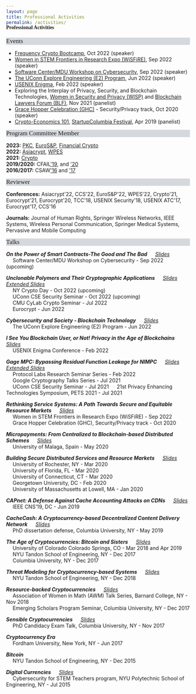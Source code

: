 ```yaml
---
layout: page
title: Professional Activities
permalink: /activities/
---
```


<h4 style="font-family: 'Comic Sans MS'; margin-top: -30px;">Professional Activities</h4>

<div style="font-family: 'Comic Sans MS'; font-size:17px; background-color:rgb(213, 216, 220);margin-bottom:6px;">Events</div> 

* [Frequency Crypto Bootcamp](https://frequency.pillar.vc/crypto/), Oct 2022 (speaker) <br/>
* [Women in STEM Frontiers in Research Expo (WiSFiRE)](), Sep 2022 (speaker) <br/>
* [Software Center/MDU Workshop on Cybersecurity](https://www.software-center.se/event/ws_cybersecurity_mdu/), Sep 2022 (speaker) <br/>
* [The UConn Explore Engineering (E2) Program](https://inclusion.engr.uconn.edu/explore-engineering/), Jun 2022 (speaker) <br/>
* [USENIX Enigma](https://www.usenix.org/conference/enigma2022), Feb 2022 (speaker) <br/>
* Exploring the Interplay of Privacy, Security, and Blockchain Technologies, [Women in Security and Privacy (WISP)](https://www.wisporg.com/) and [Blockchain Lawyers Forum (BLF)](https://www.blockchainlawyersforum.com/), Nov 2021 (panelist) <br/>
* [Grace Hopper Celebration (GHC)](https://ghc.anitab.org/) - Security/Privacy track, Oct 2020 (speaker) <br/>
* [Crypto-Economics 101](https://startup-columbia.squarespace.com/panels-keynotes/2019/04/06/crypto-economics-101), [StartupColumbia Festival](https://www.startupcolumbia.org/2019-festival), Apr 2019 (panelist) <br/>


<div style="font-family: 'Comic Sans MS'; font-size:17px; background-color:rgb(213, 216, 220);margin-bottom:6px;">Program Committee Member</div> 

**2023:** [PKC](), [EuroS&P](), [Financial Crypto]() <br/>
**2022:** [Asiacrypt](https://asiacrypt.iacr.org/2022/), [WPES](https://arc.encs.concordia.ca/wpes22/cfp.html) <br/>
**2021:** [Crypto](https://crypto.iacr.org/2021/) <br/>
**2019/2020:** CFAIL['19](https://www.cfail.org/past-events), and ['20](https://www.cfail.org/cfail-2020) <br/>
**2016/2017:** CSAW['16](https://engineering.nyu.edu/events/2016/11/10/csaw-16) and ['17](https://engineering.nyu.edu/events/2017/11/09/cyber-security-awareness-week-csaw-2017) <br/>


<div style="font-family: 'Comic Sans MS'; font-size:17px; background-color:rgb(213, 216, 220);margin-bottom:6px;">Reviewer</div>

**Conferences:** Asiacrypt'22, CCS'22, EuroS&P'22, WPES'22, Crypto'21, Eurocrypt'21, Eurocrypt'20, TCC'18, USENIX Security'18, USENIX ATC'17, Eurocrypt'17, CCS'16 <br/>

**Journals:** Journal of Human Rights, Springer Wireless Networks, IEEE Systems, Wireless Personal Communication, Springer Medical Systems, Pervasive and Mobile Computing <br/>


<div style="font-family: 'Comic Sans MS'; font-size:17px; background-color:rgb(213, 216, 220);margin-bottom:6px;">Talks</div> 

***On the Power of Smart Contracts-The Good and The Bad*** &emsp; [_Slides_]() <br/> 
&emsp; Software Center/MDU Workshop on Cybersecurity - Sep 2022 (upcoming)

***Unclonable Polymers and Their Cryptographic Applications*** &emsp; [_Slides_](../slides/eurocrypt22.pdf) &emsp; [_Extended Slides_](../slides/ediblecrypto-ext.pdf) <br/> 
&emsp; NY Crypto Day - Oct 2022 (upcoming)<br/>
&emsp; UConn CSE Security Seminar - Oct 2022 (upcoming)<br/>
&emsp; CMU CyLab Crypto Seminar - Jul 2022<br/>
&emsp; Eurocrypt - Jun 2022

***Cybersecurity and Society - Blockchain Technology*** &emsp; [_Slides_](../slides/uconn-explore-eng-talk.pdf) <br/> 
&emsp; The UConn Explore Engineering (E2) Program - Jun 2022

***I See You Blockchain User, or Not! Privacy in the Age of Blockchains*** &emsp; [_Slides_](../slides/enigma2022.pdf) <br/> 
&emsp; USENIX Enigma Conference - Feb 2022

***Gage MPC: Bypassing Residual Function Leakage for NIMPC*** &emsp; [_Slides_](../slides/gagempc-pets-2021.pdf) &emsp; [_Extended Slides_](../slides/gagempc-ext.pdf)<br/> 
&emsp; Protocol Labs Research Seminar Series - Feb 2022<br/>
&emsp; Google Cryptography Talks Series - Jul 2021<br/>
&emsp; UConn CSE Security Seminar - Jul 2021
&emsp; 21st Privacy Enhancing Technologies Symposium, PETS 2021 - Jul 2021<br/>

***Rethinking Service Systems: A Path Towards Secure and Equitable Resource Markets*** &emsp; [_Slides_](../slides/ghc-2020-talk.pdf)<br/> 
&emsp; Women in STEM Frontiers in Research Expo (WiSFiRE) - Sep 2022<br/>
&emsp; Grace Hopper Celebration (GHC), Security/Privacy track - Oct 2020

***Micropayments: From Centralized to Blockchain-based Distributed Schemes*** &emsp; [_Slides_](../slides/micropayments-talk.pdf)<br/> 
&emsp; University of Malaga, Spain - May 2020

***Building Secure Distributed Services and Resource Markets*** &emsp; [_Slides_](../slides/job-talk.pdf)<br/> 
&emsp; University of Rochester, NY - Mar 2020<br/>
&emsp; University of Florida, FL - Mar 2020<br/>
&emsp; University of Connecticut, CT - Mar 2020<br/>
&emsp; Georgetown University, DC - Feb 2020<br/>
&emsp; University of Massachusetts at Lowell, MA - Jan 2020<br/>

***CAPnet: A Defense Against Cache Accounting Attacks on CDNs*** &emsp; [_Slides_](../slides/capnet-cns-2019.pdf)<br/> 
&emsp; IEEE CNS’19, DC - Jun 2019

***CacheCash: A Cryptocurrency-based Decentralized Content Delivery Network*** &emsp; [_Slides_](../slides/cachecash-thesis-defense.pdf)<br/>
&emsp; PhD dissertation defense, Columbia University, NY - May 2019 

***The Age of Cryptocurrencies: Bitcoin and Sisters*** &emsp; [_Slides_](../slides/age-of-cryptocurrencies.pdf)<br/>
&emsp; University of Colorado Colorado Springs, CO - Mar 2018 and Apr 2019<br/>
&emsp; NYU Tandon School of Engineering, NY - Dec 2017<br/>
&emsp; Columbia University, NY - Dec 2017

***Threat Modeling for Cryptocurrency-based Systems*** &emsp; [_Slides_](../slides/threat-modeling-for-cryptocurrency-based-systems.pdf)<br/>
&emsp; NYU Tandon School of Engineering, NY - Dec 2018

***Resource-backed Cryptocurrencies*** &emsp; [_Slides_](../slides/resource-backed-cryptocurrencies-talk.pdf)<br/>
&emsp; Association of Women in Math (AWM) Talk Series, Barnard College, NY - Nov 2018<br/>
&emsp; Emerging Scholars Program Seminar, Columbia University, NY - Dec 2017

***Sensible Cryptocurrencies*** &emsp; [_Slides_](../slides/sensible-cryptocurrencies-talk.pdf)<br/>
&emsp; PhD Candidacy Exam Talk, Columbia University, NY - Nov 2017

***Cryptocurrency Era***<br/>
&emsp; Fordham University, New York, NY - Jun 2017 

***Bitcoin***<br/>
&emsp; NYU Tandon School of Engineering, NY - Dec 2015 

***Digital Currencies*** &emsp; [_Slides_](../slides/Digital-currencies-talk.pdf)<br/>
&emsp; Cybersecurity for STEM Teachers program, NYU Polytechnic School of Engineering, NY - Jul 2015<br/><br/> 

